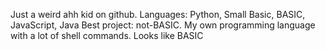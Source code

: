 Just a weird ahh kid on github.                        Languages: Python, Small Basic, BASIC, JavaScript, Java
                                                       Best project: not-BASIC. My own programming language with a lot of shell commands. Looks like BASIC
